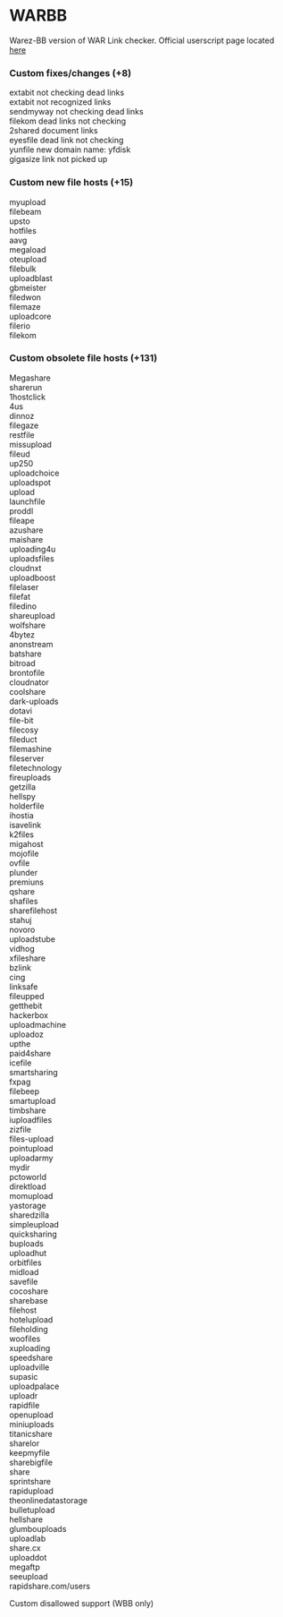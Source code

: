 WARBB
=====

Warez-BB version of WAR Link checker. 
Official userscript page located [here](http://userscripts.org/scripts/show/153759 "Official userscript page for WARBB")

### Custom fixes/changes (+8)

extabit not checking dead links  
extabit not recognized links  
sendmyway not checking dead links  
filekom dead links not checking  
2shared document links  
eyesfile dead link not checking  
yunfile new domain name: yfdisk  
gigasize link not picked up  


### Custom new file hosts (+15)
myupload  
filebeam  
upsto  
hotfiles  
aavg  
megaload  
oteupload  
filebulk  
uploadblast  
gbmeister  
filedwon  
filemaze  
uploadcore  
filerio  
filekom  


### Custom obsolete file hosts (+131)

Megashare  
sharerun  
1hostclick  
4us  
dinnoz  
filegaze  
restfile  
missupload  
fileud  
up250  
uploadchoice  
uploadspot  
upload  
launchfile  
proddl  
fileape  
azushare  
maishare  
uploading4u  
uploadsfiles  
cloudnxt  
uploadboost  
filelaser  
filefat  
filedino  
shareupload  
wolfshare  
4bytez  
anonstream  
batshare  
bitroad  
brontofile  
cloudnator  
coolshare  
dark-uploads  
dotavi  
file-bit  
filecosy  
fileduct  
filemashine  
fileserver  
filetechnology  
fireuploads    
getzilla  
hellspy  
holderfile  
ihostia  
isavelink  
k2files  
migahost  
mojofile  
ovfile  
plunder  
premiuns  
qshare  
shafiles  
sharefilehost  
stahuj  
novoro  
uploadstube  
vidhog  
xfileshare  
bzlink  
cing  
linksafe  
fileupped  
getthebit  
hackerbox  
uploadmachine  
uploadoz  
upthe  
paid4share  
icefile  
smartsharing  
fxpag  
filebeep  
smartupload  
timbshare  
iuploadfiles  
zizfile  
files-upload  
pointupload  
uploadarmy  
mydir  
pctoworld  
direktload  
momupload  
yastorage  
sharedzilla  
simpleupload  
quicksharing  
buploads  
uploadhut  
orbitfiles  
midload  
savefile  
cocoshare  
sharebase  
filehost  
hotelupload  
fileholding  
woofiles  
xuploading  
speedshare  
uploadville  
supasic  
uploadpalace  
uploadr  
rapidfile  
openupload  
miniuploads  
titanicshare  
sharelor  
keepmyfile  
sharebigfile  
share  
sprintshare  
rapidupload  
theonlinedatastorage  
bulletupload  
hellshare  
glumbouploads  
uploadlab  
share.cx  
uploaddot  
megaftp  
seeupload  
rapidshare.com/users  

Custom disallowed support (WBB only)